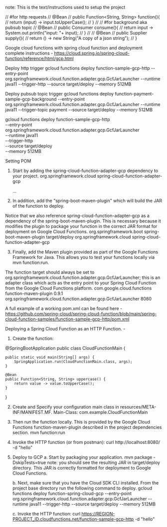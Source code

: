note: This is the text/instructions used to setup the project

//	  #for http requests
//    @Bean
//	  public Function<String, String> function(){
//	      return (input) -> input.toUpperCase();
//	  }
//
//	  #for background aka pubsub topic
//    @Bean
//    public Consumer<String> consume(){
//        return input -> System.out.println("input: "+ input);
//    }
//
//    @Bean
//    public Supplier<String> supply(){
//        return () -> new String("A copy of a json string");
//    }


Google cloud functions with spring cloud function and deployment complete instructions - https://cloud.spring.io/spring-cloud-function/reference/html/gcp.html

Deploy http trigger
gcloud functions deploy function-sample-gcp-http --entry-point org.springframework.cloud.function.adapter.gcp.GcfJarLauncher --runtime java11 --trigger-http --source target/deploy --memory 512MB

Deploy pubsub topic trigger
gcloud functions deploy function-payment-sample-gcp-background --entry-point org.springframework.cloud.function.adapter.gcp.GcfJarLauncher --runtime java11 --trigger-topic payment --source target/deploy --memory 512MB

gcloud functions deploy function-sample-gcp-http \
--entry-point org.springframework.cloud.function.adapter.gcp.GcfJarLauncher \
--runtime java11 \
--trigger-http \
--source target/deploy \
--memory 512MB

Setting POM
1. Start by adding the spring-cloud-function-adapter-gcp dependency to your project.
   <dependencies>
   <dependency>
   <groupId>org.springframework.cloud</groupId>
   <artifactId>spring-cloud-function-adapter-gcp</artifactId>
   </dependency>

   ...
   </dependencies>

2. In addition, add the "spring-boot-maven-plugin" which will build the JAR of the function to deploy.

Notice that we also reference spring-cloud-function-adapter-gcp as a dependency of the spring-boot-maven-plugin.
This is necessary because it modifies the plugin to package your function in the correct JAR format for deployment on Google Cloud Functions.
<plugin>
<groupId>org.springframework.boot</groupId>
<artifactId>spring-boot-maven-plugin</artifactId>
<configuration>
<outputDirectory>target/deploy</outputDirectory>
</configuration>
<dependencies>
<dependency>
<groupId>org.springframework.cloud</groupId>
<artifactId>spring-cloud-function-adapter-gcp</artifactId>
</dependency>
</dependencies>
</plugin>

3. Finally, add the Maven plugin provided as part of the Google Functions Framework for Java. This allows you to test your functions locally via mvn function:run.

The function target should always be set to org.springframework.cloud.function.adapter.gcp.GcfJarLauncher; this is an adapter class which acts as the entry point to your Spring Cloud Function from the Google Cloud Functions platform.
<plugin>
<groupId>com.google.cloud.functions</groupId>
<artifactId>function-maven-plugin</artifactId>
<version>0.9.1</version>
<configuration>
<functionTarget>org.springframework.cloud.function.adapter.gcp.GcfJarLauncher</functionTarget>
<port>8080</port>
</configuration>
</plugin>

A full example of a working pom.xml can be found here -
https://github.com/spring-cloud/spring-cloud-function/blob/main/spring-cloud-function-samples/function-sample-gcp-http/pom.xml


Deploying a Spring Cloud Function as an HTTP Function. -
1. Create the function:

@SpringBootApplication
public class CloudFunctionMain {

	public static void main(String[] args) {
		SpringApplication.run(CloudFunctionMain.class, args);
	}

	@Bean
	public Function<String, String> uppercase() {
		return value -> value.toUpperCase();
	}
}

2. Create and Specify your configuration main class in resources/META-INF/MANIFEST.MF.
   Main-Class: com.example.CloudFunctionMain

3. Then run the function locally. This is provided by the Google Cloud Functions function-maven-plugin described in the project dependencies section.
   mvn function:run

4. Invoke the HTTP function (or from postman):
   curl http://localhost:8080/ -d "hello"

5. Deploy to GCP
   a. Start by packaging your application.
   mvn package -DskipTests=true
   note: you should see the resulting JAR in target/deploy directory. This JAR is correctly formatted for deployment to Google Cloud Functions.

   b. Next, make sure that you have the Cloud SDK CLI installed.
   From the project base directory run the following command to deploy.
   gcloud functions deploy function-spring-cloud-gcp --entry-point org.springframework.cloud.function.adapter.gcp.GcfJarLauncher --runtime java11 --trigger-http --source target/deploy --memory 512MB

   c. Invoke the HTTP function:
   curl https://REGION-PROJECT_ID.cloudfunctions.net/function-sample-gcp-http -d "hello"

